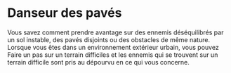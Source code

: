 # Danseur des pavés

<p><span id="ctl00_MainContent_DetailedOutput">Vous savez comment prendre avantage sur des ennemis déséquilibrés par un sol instable, des pavés disjoints ou des  obstacles de même nature. Lorsque vous êtes dans un environnement extérieur urbain, vous pouvez Faire un pas sur un terrain difficiles et les ennemis qui se trouvent sur un terrain difficile sont pris au dépourvu en ce qui vous concerne.&nbsp;</span></p>